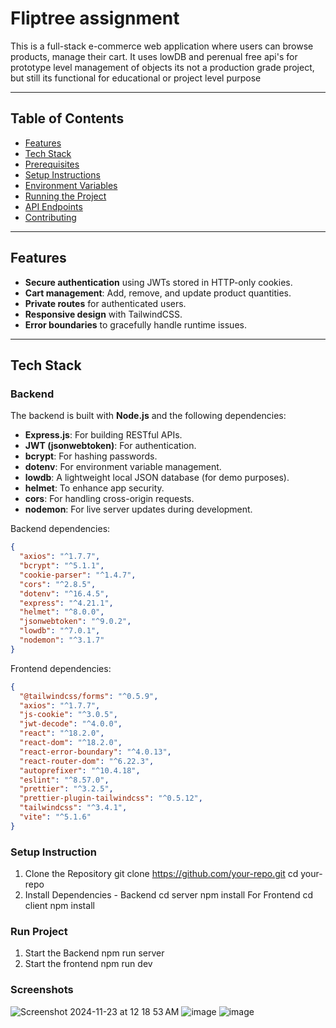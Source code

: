 # Fliptree assignment

This is a full-stack e-commerce web application where users can browse products, manage their cart. It uses lowDB and perenual free api's for prototype level management of objects its not a production grade project, but still its functional for educational or project level purpose

---

## Table of Contents

- [Features](#features)
- [Tech Stack](#tech-stack)
- [Prerequisites](#prerequisites)
- [Setup Instructions](#setup-instructions)
- [Environment Variables](#environment-variables)
- [Running the Project](#running-the-project)
- [API Endpoints](#api-endpoints)
- [Contributing](#contributing)

---

## Features

- **Secure authentication** using JWTs stored in HTTP-only cookies.
- **Cart management**: Add, remove, and update product quantities.
- **Private routes** for authenticated users.
- **Responsive design** with TailwindCSS.
- **Error boundaries** to gracefully handle runtime issues.

---

## Tech Stack

### Backend
The backend is built with **Node.js** and the following dependencies:
- **Express.js**: For building RESTful APIs.
- **JWT (jsonwebtoken)**: For authentication.
- **bcrypt**: For hashing passwords.
- **dotenv**: For environment variable management.
- **lowdb**: A lightweight local JSON database (for demo purposes).
- **helmet**: To enhance app security.
- **cors**: For handling cross-origin requests.
- **nodemon**: For live server updates during development.

Backend dependencies:
```json
{
  "axios": "^1.7.7",
  "bcrypt": "^5.1.1",
  "cookie-parser": "^1.4.7",
  "cors": "^2.8.5",
  "dotenv": "^16.4.5",
  "express": "^4.21.1",
  "helmet": "^8.0.0",
  "jsonwebtoken": "^9.0.2",
  "lowdb": "^7.0.1",
  "nodemon": "^3.1.7"
}
```

Frontend dependencies:
```json
{
  "@tailwindcss/forms": "^0.5.9",
  "axios": "^1.7.7",
  "js-cookie": "^3.0.5",
  "jwt-decode": "^4.0.0",
  "react": "^18.2.0",
  "react-dom": "^18.2.0",
  "react-error-boundary": "^4.0.13",
  "react-router-dom": "^6.22.3",
  "autoprefixer": "^10.4.18",
  "eslint": "^8.57.0",
  "prettier": "^3.2.5",
  "prettier-plugin-tailwindcss": "^0.5.12",
  "tailwindcss": "^3.4.1",
  "vite": "^5.1.6"
}
```


### Setup Instruction
1. Clone the Repository
git clone https://github.com/your-repo.git
cd your-repo
2.  Install Dependencies - Backend
cd server
npm install
  For Frontend
cd client
npm install

### Run Project
1. Start the Backend
npm run server
2. Start the frontend
npm run dev


### Screenshots
![Screenshot 2024-11-23 at 12 18 53 AM](https://github.com/user-attachments/assets/14bc3c06-1a62-4563-a694-1c6823ec3be0)
![image](https://github.com/user-attachments/assets/1b1d0aca-0de2-4bc8-aeef-2d70be488e9f)
![image](https://github.com/user-attachments/assets/73617d6c-fd63-4498-9aab-3771442a0932)
